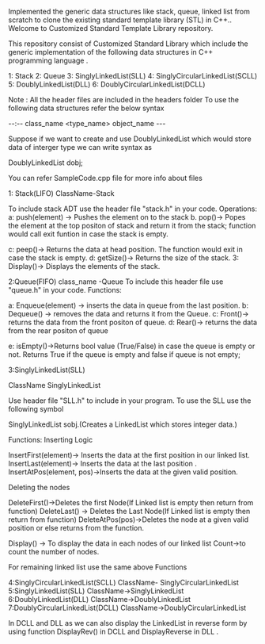 
Implemented the generic data structures like stack, queue, linked list from scratch to clone the existing standard template library (STL) in C++..  
Welcome to Customized Standard Template Library repository.

This repository consist of Customized Standard Library which include the generic implementation
of the following data structures in C++ programming language .

1: Stack
2: Queue
3: SinglyLinkedList(SLL)
4: SinglyCircularLinkedList(SCLL)
5: DoublyLinkedList(DLL)
6: DoublyCircularLinkedList(DCLL)

Note : All the header files are included in the headers folder
To use the following data structures refer the below syntax

--:-- class_name <type_name> object_name ---


Suppose if we want to create and use DoublyLinkedList which would store data of interger type
we can write syntax as

DoublyLinkedList<int> dobj;

You can refer SampleCode.cpp file for more info about files

1: Stack(LIFO)
ClassName-Stack


To include stack ADT use the header file "stack.h" in your code.
Operations:
a: push(element) -> Pushes the element on to the stack
b. pop()-> Popes the element at the top positon of stack and return it from the stack;
           function would call exit funtion in case the stack is empty.

c: peep()-> Returns the data at head position. The function would exit in case the stack is empty.
d: getSize()-> Returns the size of the stack.
3: Display()-> Displays the elements of the stack.

2:Queue(FIFO)
class_name -Queue
To include this header file use "queue.h" in your code.
Functions:

a: Enqueue(element) -> inserts the data in queue from the last position.
b: Dequeue() -> removes the data and returns it from the Queue.
c: Front()-> returns the data from  the front positon of queue.
d: Rear()-> returns the data from  the rear positon of queue

e: isEmpty()->Returns bool value (True/False) in case the queue is empty or not.
              Returns True if the queue is empty and false if queue is not empty;



3:SinglyLinkedList(SLL)

ClassName SinglyLinkedList

Use header file "SLL.h" to include in your program.
To use the SLL use the following symbol

SinglyLinkedList<int> sobj.(Creates a LinkedList which stores integer data.)

Functions:
  Inserting Logic

  InsertFirst(element)-> Inserts the data at the first position in our linked list.
  InsertLast(element)-> Inserts the data at the last position .
  InsertAtPos(element, pos)->Inserts the data at the given valid position.

  Deleting the nodes

  DeleteFirst()->Deletes the first Node(If Linked list is empty then return from function)
  DeleteLast() -> Deletes the Last Node(If Linked list is empty then return from function)
  DeleteAtPos(pos)->Deletes the node at a given valid position or else returns from the function.

  Display() -> To display the data in each nodes of our linked list
  Count->to count the number of nodes.


For remaining linked list use the same above Functions

4:SinglyCircularLinkedList(SCLL) ClassName- SinglyCircularLinkedList
5:SinglyLinkedList(SLL) ClassName->SinglyLinkedList
6:DoublyLinkedList(DLL) ClassName->DoublyLinkedList
7:DoublyCircularLinkedList(DCLL) ClassName->DoublyCircularLinkedList


In DCLL and DLL as we can also display the LinkedList in reverse form
by using function DisplayRev() in DCLL and DisplayReverse in DLL .
